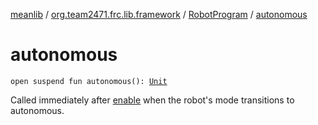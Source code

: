 [meanlib](../../index.md) / [org.team2471.frc.lib.framework](../index.md) / [RobotProgram](index.md) / [autonomous](./autonomous.md)

# autonomous

`open suspend fun autonomous(): `[`Unit`](https://kotlinlang.org/api/latest/jvm/stdlib/kotlin/-unit/index.html)

Called immediately after [enable](enable.md) when the robot's mode transitions to autonomous.

